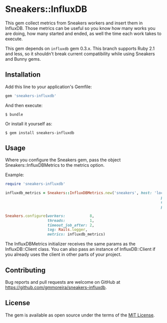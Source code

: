 # Sneakers::InfluxDB

This gem collect metrics from Sneakers workers and insert them in InfluxDB. Those metrics can be useful so you know how many works you are doing, how many started and ended, as well the time each work takes to execute.

This gem depends on `influxdb` gem 0.3.x. This branch supports Ruby 2.1 and less, so it shouldn't break current compatibility while using Sneakers and Bunny gems.

## Installation

Add this line to your application's Gemfile:

```ruby
gem 'sneakers-influxdb'
```

And then execute:

```shell
$ bundle
```

Or install it yourself as:

```shell
$ gem install sneakers-influxdb
```

## Usage

Where you configure the Sneakers gem, pass the object Sneakers::InfluxDBMetrics to the metrics option.

Example:

```ruby
require 'sneakers-influxdb'

influxdb_metrics = Sneakers::InfluxDBMetrics.new('sneakers', host: 'localhost',
                                                                      port: 8086,
                                                                      username: 'admin',
                                                                      password: 'admin')

Sneakers.configure(workers:           8,
                   threads:           1,
                   timeout_job_after: 2,
                   log: Rails.logger,
                   metrics: influxdb_metrics)
```

The InfluxDBMetrics initializer receives the same params as the InfluxDB::Client class. You can also pass an instance of InfluxDB::Client if you already uses the client in other parts of your project.

## Contributing

Bug reports and pull requests are welcome on GitHub at https://github.com/gmmoreira/sneakers-influxdb.

## License

The gem is available as open source under the terms of the [MIT License](http://opensource.org/licenses/MIT).
